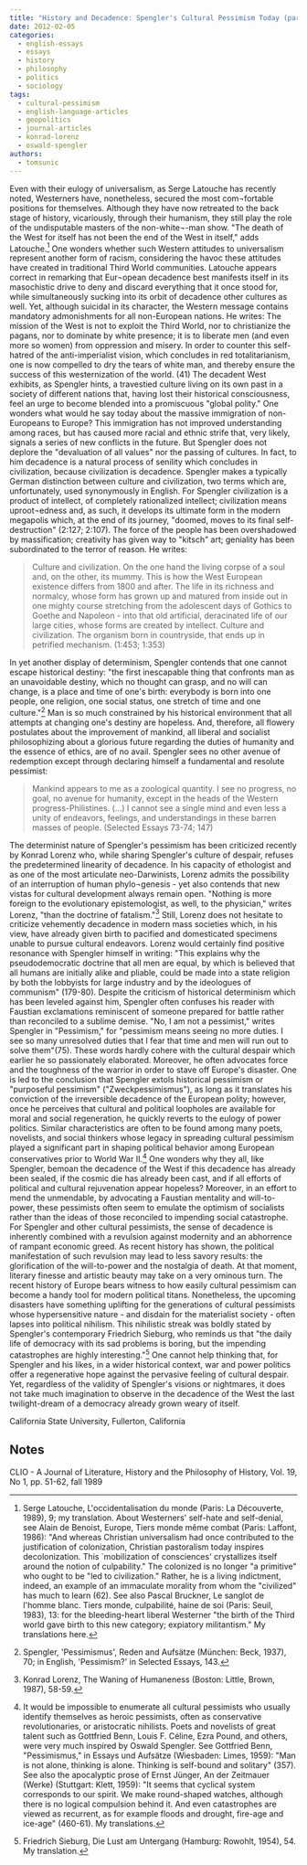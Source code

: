 ```yaml
---
title: "History and Decadence: Spengler's Cultural Pessimism Today (part 2/2)"
date: 2012-02-05
categories: 
  - english-essays
  - essays
  - history
  - philosophy
  - politics
  - sociology
tags: 
  - cultural-pessimism
  - english-language-articles
  - geopolitics
  - journal-articles
  - konrad-lorenz
  - oswald-spengler
authors: 
  - tomsunic
---
```


Even with their eulogy of universalism, as Serge Latouche has recently noted, Westerners have, nonetheless, secured the most com¬fortable positions for themselves. Although they have now retreated to the back stage of history, vicariously, through their humanism, they still play the role of the undisputable masters of the non-white¬-man show. "The death of the West for itself has not been the end of the West in itself," adds Latouche.[^9] One wonders whether such Western attitudes to universalism represent another form of racism, considering the havoc these attitudes have created in traditional Third World communities. Latouche appears correct in remarking that Eur¬opean decadence best manifests itself in its masochistic drive to deny and discard everything that it once stood for, while simultaneously sucking into its orbit of decadence other cultures as well. Yet, although suicidal in its character, the Western message contains mandatory admonishments for all non-European nations. He writes: The mission of the West is not to exploit the Third World, nor to christianize the pagans, nor to dominate by white presence; it is to liberate men (and even more so women) from oppression and misery. In order to counter this self-hatred of the anti-imperialist vision, which concludes in red totalitarianism, one is now compelled to dry the tears of white man, and thereby ensure the success of this westernization of the world. (41) The decadent West exhibits, as Spengler hints, a travestied culture living on its own past in a society of different nations that, having lost their historical consciousness, feel an urge to become blended into a promiscuous "global polity." One wonders what would he say today about the massive immigration of non-Europeans to Europe? This immigration has not improved understanding among races, but has caused more racial and ethnic strife that, very likely, signals a series of new conflicts in the future. But Spengler does not deplore the "devaluation of all values" nor the passing of cultures. In fact, to him decadence is a natural process of senility which concludes in civilization, because civilization is decadence. Spengler makes a typically German distinction between culture and civilization, two terms which are, unfortunately, used synonymously in English. For Spengler civilization is a product of intellect, of completely rationalized intellect; civilization means uproot¬edness and, as such, it develops its ultimate form in the modern megapolis which, at the end of its journey, "doomed, moves to its final self-destruction" (2:127; 2:107). The force of the people has been overshadowed by massification; creativity has given way to "kitsch" art; geniality has been subordinated to the terror of reason. He writes:

> Culture and civilization. On the one hand the living corpse of a soul and, on the other, its mummy. This is how the West European existence differs from 1800 and after. The life in its richness and normalcy, whose form has grown up and matured from inside out in one mighty course stretching from the adolescent days of Gothics to Goethe and Napoleon - into that old artificial, deracinated life of our large cities, whose forms are created by intellect. Culture and civilization. The organism born in countryside, that ends up in petrified mechanism. (1:453; 1:353)

In yet another display of determinism, Spengler contends that one cannot escape historical destiny: "the first inescapable thing that confronts man as an unavoidable destiny, which no thought can grasp, and no will can change, is a place and time of one's birth: everybody is born into one people, one religion, one social status, one stretch of time and one culture."[^10] Man is so much constrained by his historical environment that all attempts at changing one's destiny are hopeless. And, therefore, all flowery postulates about the improvement of mankind, all liberal and socialist philosophizing about a glorious future regarding the duties of humanity and the essence of ethics, are of no avail. Spengler sees no other avenue of redemption except through declaring himself a fundamental and resolute pessimist:

> Mankind appears to me as a zoological quantity. I see no progress, no goal, no avenue for humanity, except in the heads of the Western progress-Philistines. (...) I cannot see a single mind and even less a unity of endeavors, feelings, and understandings in these barren masses of people. (Selected Essays 73-74; 147)

The determinist nature of Spengler's pessimism has been criticized recently by Konrad Lorenz who, while sharing Spengler's culture of despair, refuses the predetermined linearity of decadence. In his capacity of ethologist and as one of the most articulate neo-Darwinists, Lorenz admits the possibility of an interruption of human phylo¬genesis - yet also contends that new vistas for cultural development always remain open. "Nothing is more foreign to the evolutionary epistemologist, as well, to the physician," writes Lorenz, "than the doctrine of fatalism."[^11] Still, Lorenz does not hesitate to criticize vehemently decadence in modern mass societies which, in his view, have already given birth to pacified and domesticated specimens unable to pursue cultural endeavors. Lorenz would certainly find positive resonance with Spengler himself in writing: "This explains why the pseudodemocratic doctrine that all men are equal, by which is believed that all humans are initially alike and pliable, could be made into a state religion by both the lobbyists for large industry and by the ideologues of communism" (179-80). Despite the criticism of historical determinism which has been leveled against him, Spengler often confuses his reader with Faustian exclamations reminiscent of someone prepared for battle rather than reconciled to a sublime demise. "No, I am not a pessimist," writes Spengler in "Pessimism," for "pessimism means seeing no more duties. I see so many unresolved duties that I fear that time and men will run out to solve them"(75). These words hardly cohere with the cultural despair which earlier he so passionately elaborated. Moreover, he often advocates force and the toughness of the warrior in order to stave off Europe's disaster. One is led to the conclusion that Spengler extols historical pessimism or "purposeful pessimism" ("Zweckpessimismus"), as long as it translates his conviction of the irreversible decadence of the European polity; however, once he perceives that cultural and political loopholes are available for moral and social regeneration, he quickly reverts to the eulogy of power politics. Similar characteristics are often to be found among many poets, novelists, and social thinkers whose legacy in spreading cultural pessimism played a significant part in shaping political behavior among European conservatives prior to World War II.[^12] One wonders why they all, like Spengler, bemoan the decadence of the West if this decadence has already been sealed, if the cosmic die has already been cast, and if all efforts of political and cultural rejuvenation appear hopeless? Moreover, in an effort to mend the unmendable, by advocating a Faustian mentality and will-to-power, these pessimists often seem to emulate the optimism of socialists rather than the ideas of those reconciled to impending social catastrophe. For Spengler and other cultural pessimists, the sense of decadence is inherently combined with a revulsion against modernity and an abhorrence of rampant economic greed. As recent history has shown, the political manifestation of such revulsion may lead to less savory results: the glorification of the will-to-power and the nostalgia of death. At that moment, literary finesse and artistic beauty may take on a very ominous turn. The recent history of Europe bears witness to how easily cultural pessimism can become a handy tool for modern political titans. Nonetheless, the upcoming disasters have something uplifting for the generations of cultural pessimists whose hypersensitive nature - and disdain for the materialist society - often lapses into political nihilism. This nihilistic streak was boldly stated by Spengler's contemporary Friedrich Sieburg, who reminds us that "the daily life of democracy with its sad problems is boring, but the impending catastrophes are highly interesting."[^13] One cannot help thinking that, for Spengler and his likes, in a wider historical context, war and power politics offer a regenerative hope against the pervasive feeling of cultural despair. Yet, regardless of the validity of Spengler's visions or nightmares, it does not take much imagination to observe in the decadence of the West the last twilight-dream of a democracy already grown weary of itself.

California State University, Fullerton, California

## Notes

[^9]: Serge Latouche, L'occidentalisation du monde (Paris: La Découverte, 1989), 9; my translation. About Westerners' self-hate and self-denial, see Alain de Benoist, Europe, Tiers monde même combat (Paris: Laffont, 1986): "And whereas Christian universalism had once contributed to the justification of colonization, Christian pastoralism today inspires decolonization. This \`mobilization of consciences' crystallizes itself around the notion of culpability." The colonized is no longer "a primitive" who ought to be "led to civilization." Rather, he is a living indictment, indeed, an example of an immaculate morality from whom the "civilized" has much to learn (62). See also Pascal Bruckner, Le sanglot de l'homme blanc. Tiers monde, culpabilité, haine de soi (Paris: Seuil, 1983), 13: for the bleeding-heart liberal Westerner "the birth of the Third world gave birth to this new category; expiatory militantism." My translations here.
[^10]: Spengler, 'Pessimismus', Reden and Aufsätze (München: Beck, 1937), 70; in English, 'Pessimism?' in Selected Essays, 143.
[^11]: Konrad Lorenz, The Waning of Humaneness (Boston: Little, Brown, 1987), 58-59.
[^12]: It would be impossible to enumerate all cultural pessimists who usually identify themselves as heroic pessimists, often as conservative revolutionaries, or aristocratic nihilists. Poets and novelists of great talent such as Gottfried Benn, Louis F. Céline, Ezra Pound, and others, were very much inspired by Oswald Spengler. See Gottfried Benn, "Pessimismus," in Essays und Aufsätze (Wiesbaden: Limes, 1959): "Man is not alone, thinking is alone. Thinking is self-bound and solitary" (357). See also the apocalyptic prose of Ernst Jünger, An der Zeitmauer (Werke) (Stuttgart: Klett, 1959): "It seems that cyclical system corresponds to our spirit. We make round-shaped watches, although there is no logical compulsion behind it. And even catastrophes are viewed as recurrent, as for example floods and drought, fire-age and ice-age" (460-61). My translations.
[^13]: Friedrich Sieburg, Die Lust am Untergang (Hamburg: Rowohlt, 1954), 54. My translation.

CLIO - A Journal of Literature, History and the Philosophy of History, Vol. 19, No 1, pp. 51-62, fall 1989
